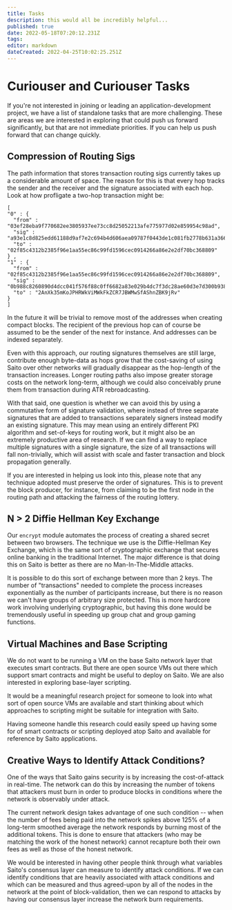 ```yaml
---
title: Tasks
description: this would all be incredibly helpful...
published: true
date: 2022-05-18T07:20:12.231Z
tags: 
editor: markdown
dateCreated: 2022-04-25T10:02:25.251Z
---
```


# Curiouser and Curiouser Tasks
If you're not interested in joining or leading an application-development project, we have a list of standalone tasks that are more challenging. These are areas we are interested in exploring that could push us forward significantly, but that are not immediate priorities. If you can help us push forward that can change quickly.

## Compression of Routing Sigs
The path information that stores transaction routing sigs currently takes up a considerable amount of space. The reason for this is that every hop tracks the sender and the receiver and the signature associated with each hop. Look at how profligate a two-hop transaction might be:

```
[
"0" : { 
  "from" : "03ef28eba9f770682ee3805937ee73cc8d25052213afe775977d02e859954c98ad",
  "sig" : "a93e1c8d825edd61188d9af7e2c694b4d606aea09787f0443de1c081fb2778b631a3669e72944ad9b33ae4a7adb8817abba8893e1e34a217d21a01032753f456",
  "to" : "02f85c4312b2385f96e1aa55ec86c99fd1596cec0914266a86e2e2df70bc368809"
} ,
"1" : { 
  "from" : "02f85c4312b2385f96e1aa55ec86c99fd1596cec0914266a86e2e2df70bc368809",
  "sig" : "0b988c8260890d4dcc041f576f88c0ff6682a83e029b4dc7f3dc28ae60d3e7d300b9385f1c57953e810eaf390d976a3558d33e6e436d3f012902d8f047919975",
  "to" : "2AnXk35mKoJPHRWkViMWkFkZCR7JBWMwSfAShnZBK9jRv"
}
]
```

In the future it will be trivial to remove most of the addresses when creating compact blocks. The recipient of the previous hop can of course be assumed to be the sender of the next for instance. And addresses can be indexed separately.

Even with this approach, our routing signatures themselves are still large, contribute enough byte-data as hops grow that the cost-saving of using Saito over other networks will gradually disappear as the hop-length of the transaction increases. Longer routing paths also impose greater storage costs on the network long-term, although we could also conceivably prune them from transaction during ATR rebroadcasting.

With that said, one question is whether we can avoid this by using a commutative form of signature validation, where instead of three separate signatures that are added to transactions separately signers instead modify an existing signature. This may mean using an entirely different PKI algorithm and set-of-keys for routing work, but it might also be an extremely productive area of research. If we can find a way to replace multiple signatures with a single signature, the size of all transactions will fall non-trivially, which will assist with scale and faster transaction and block propagation generally.

If you are interested in helping us look into this, please note that any technique adopted must preserve the order of signatures. This is to prevent the block producer, for instance, from claiming to be the first node in the routing path and attacking the fairness of the routing lottery.

## N > 2 Diffie Hellman Key Exchange
Our ```encrypt``` module automates the process of creating a shared secret between two browsers. The technique we use is the Diffie-Hellman Key Exchange, which is the same sort of cryptographic exchange that secures online banking in the traditional Internet. The major difference is that doing this on Saito is better as there are no Man-In-The-Middle attacks.

It is possible to do this sort of exchange between more than 2 keys. The number of "transactions" needed to complete the process increases exponentially as the number of participants increase, but there is no reason we can't have groups of arbitrary size protected. This is more hardcore work involving underlying cryptographic, but having this done would be tremendously useful in speeding up group chat and group gaming functions.

## Virtual Machines and Base Scripting

We do not want to be running a VM on the base Saito network layer that executes smart contracts. But there are open source VMs out there which support smart contracts and might be useful to deploy on Saito. We are also interested in exploring base-layer scripting.

It would be a meaningful research project for someone to look into what sort of open source VMs are available and start thinking about which approaches to scripting might be suitable for integration with Saito.

Having someone handle this research could easily speed up having some for of smart contracts or scripting deployed atop Saito and available for reference by Saito applications.


## Creative Ways to Identify Attack Conditions?

One of the ways that Saito gains security is by increasing the cost-of-attack in real-time. The network can do this by increasing the number of tokens that attackers must burn in order to produce blocks in conditions where the network is observably under attack.

The current network design takes advantage of one such condition -- when the number of fees being paid into the network spikes above 125% of a long-term smoothed average the network responds by burning most of the additional tokens. This is done to ensure that attackers (who may be matching the work of the honest network) cannot recapture both their own fees as well as those of the honest network.

We would be interested in having other people think through what variables Saito's consensus layer can measure to identify attack conditions. If we can identify conditions that are heavily associated with attack conditions and which can be measured and thus agreed-upon by all of the nodes in the network at the point of block-validation, then we can respond to attacks by having our consensus layer increase the network burn requirements.

